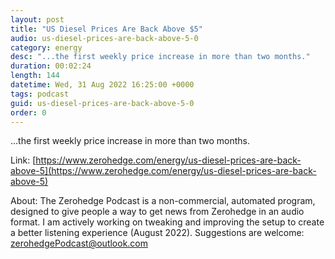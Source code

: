 ```yaml
---
layout: post
title: "US Diesel Prices Are Back Above $5"
audio: us-diesel-prices-are-back-above-5-0
category: energy
desc: "...the first weekly price increase in more than two months."
duration: 00:02:24
length: 144
datetime: Wed, 31 Aug 2022 16:25:00 +0000
tags: podcast
guid: us-diesel-prices-are-back-above-5-0
order: 0
---
```

...the first weekly price increase in more than two months.

Link: [https://www.zerohedge.com/energy/us-diesel-prices-are-back-above-5](https://www.zerohedge.com/energy/us-diesel-prices-are-back-above-5)

About: The Zerohedge Podcast is a non-commercial, automated program, designed to give people a way to get news from Zerohedge in an audio format.  I am actively working on tweaking and improving the setup to create a better listening experience (August 2022).  Suggestions are welcome: [zerohedgePodcast@outlook.com](mailto:zerohedgePodcast@outlook.com)